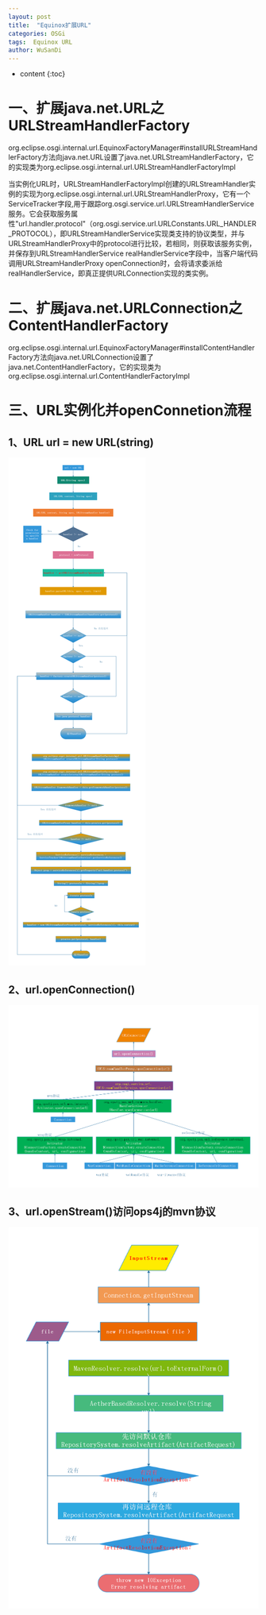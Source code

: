 ```yaml
---
layout: post
title:  "Equinox扩展URL"
categories: OSGi
tags:  Equinox URL
author: WuSanDi
---
```


* content
{:toc}





# 一、扩展java.net.URL之URLStreamHandlerFactory
org.eclipse.osgi.internal.url.EquinoxFactoryManager#installURLStreamHandlerFactory方法向java.net.URL设置了java.net.URLStreamHandlerFactory，它的实现类为org.eclipse.osgi.internal.url.URLStreamHandlerFactoryImpl

当实例化URL时，URLStreamHandlerFactoryImpl创建的URLStreamHandler实例的实现为org.eclipse.osgi.internal.url.URLStreamHandlerProxy，它有一个ServiceTracker字段,用于跟踪org.osgi.service.url.URLStreamHandlerService服务。它会获取服务属性"url.handler.protocol"（org.osgi.service.url.URLConstants.URL_HANDLER_PROTOCOL），即URLStreamHandlerService实现类支持的协议类型，并与URLStreamHandlerProxy中的protocol进行比较，若相同，则获取该服务实例，并保存到URLStreamHandlerService realHandlerService字段中，当客户端代码调用URLStreamHandlerProxy openConnection时，会将请求委派给realHandlerService，即真正提供URLConnection实现的类实例。


# 二、扩展java.net.URLConnection之ContentHandlerFactory
org.eclipse.osgi.internal.url.EquinoxFactoryManager#installContentHandlerFactory方法向java.net.URLConnection设置了java.net.ContentHandlerFactory，它的实现类为org.eclipse.osgi.internal.url.ContentHandlerFactoryImpl

# 三、URL实例化并openConnetion流程

## 1、URL url = new URL(string)
![avatar](https://raw.githubusercontent.com/wusandi/wusandi.github.io/master/img/equinox-url/OSGI-URL1.png)

## 2、url.openConnection()
![avatar](https://raw.githubusercontent.com/wusandi/wusandi.github.io/master/img/equinox-url/OSGI-URL2.png)

## 3、url.openStream()访问ops4j的mvn协议
![avatar](https://raw.githubusercontent.com/wusandi/wusandi.github.io/master/img/equinox-url/OSGI-URL3.png)

